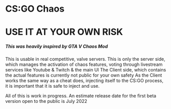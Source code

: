 # CS:GO Chaos
# USE IT AT YOUR OWN RISK
##### This was heavily inspired by GTA V Chaos Mod
This is usable in real competitive, valve servers. 
This is only the server side, which manages the activation of chaos features, voting through livestream services like Youtube & Twitch & the main UI
The Client side, which contains the actual features is currently not public for your own safety
As the Client works the same way as a cheat does, injecting itself to the CS:GO process, it is important that it is safe to inject and use.

All of this is work in progress.
An estimate release date for the first beta version open to the public is July 2022

